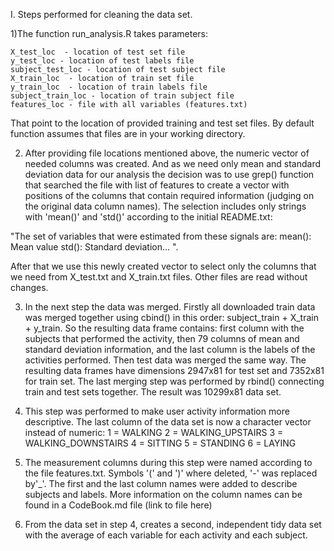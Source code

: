 I. Steps performed for cleaning the data set.

1)The function run_analysis.R takes parameters: 

	X_test_loc  - location of test set file
	y_test_loc - location of test labels file
	subject_test_loc - location of test subject file
	X_train_loc  - location of train set file
	y_train_loc  - location of train labels file
	subject_train_loc - location of train subject file
	features_loc - file with all variables (features.txt)
	
That point to the location of provided training and test set files. By default function assumes that files are in your working directory.

2) After providing file locations mentioned above, the numeric vector of needed columns was created. And as we need only mean and standard deviation data for our analysis the decision was to use grep() function that searched the file with list of features to create a vector with positions of the columns that contain required information (judging on the original data column names). The selection includes only strings with 'mean()' and 'std()' according to the initial README.txt:
 
"The set of variables that were estimated from these signals are: 
mean(): Mean value
std(): Standard deviation... ". 


After that we use this newly created vector to select only the columns that we need from X_test.txt and X_train.txt files. Other files are read without changes.

3) In the next step the data was merged. Firstly all downloaded train data was merged together using cbind() in this order: subject_train + X_train + y_train. So the resulting data frame contains: first column with the subjects that performed the activity, then 79 columns of mean and standard deviation information, and the last column is the labels of the activities performed. Then test data was merged the same way. The resulting data frames have dimensions  2947x81 for test set and 7352x81 for train set. 
The last merging step was performed by rbind() connecting train and test sets together. The result was 10299x81 data set.

4) This step was performed to make user activity information more descriptive. The last column of the data set is now a character vector instead of numeric:
	1 = WALKING
	2 = WALKING_UPSTAIRS
	3 = WALKING_DOWNSTAIRS
	4 = SITTING
	5 = STANDING
	6 = LAYING

5) The measurement columns during this step were named according to the file features.txt. Symbols '(' and ')' where deleted, '-' was replaced by'_'. The first and the last column names were added to describe subjects and labels. More information on the column names can be found in a CodeBook.md file (link to file here)

6) From the data set in step 4, creates a second, independent tidy data set with the average of each variable for each activity and each subject.









